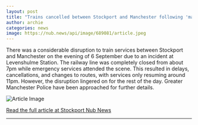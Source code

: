 ```yaml
---
layout: post
title: "Trains cancelled between Stockport and Manchester following 'major' incident"
author: archie
categories: news
image: https://nub.news/api/image/689081/article.jpeg
---
```

There was a considerable disruption to train services between Stockport and Manchester on the evening of 6 September due to an incident at Levenshulme Station. The railway line was completely closed from about 7pm while emergency services attended the scene. This resulted in delays, cancellations, and changes to routes, with services only resuming around 11pm. However, the disruption lingered on for the rest of the day. Greater Manchester Police have been approached for further details.

![Article Image](https://nub.news/api/image/689081/article.jpeg)

[Read the full article at Stockport Nub News](https://stockport.nub.news/news/local-news/trains-cancelled-between-stockport-and-manchester-following-major-incident-271141)

---
